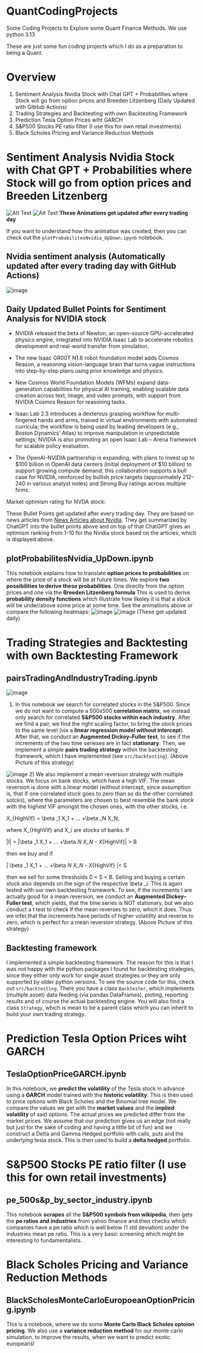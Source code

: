 # QuantCodingProjects
Some Coding Projects to Explore some Quant Finance Methods.
We use python 3.13

These are just some fun coding projects which I do as a preparation to being a Quant.

# Overview
1) Sentiment Analysis Nvidia Stock with Chat GPT + Probabilities where Stock will go from option prices and Breeden Litzenberg (Daily Updated with GitHub Actions)
2) Trading Strategies and Backtesting with own Backtesting Framework
3) Prediction Tesla Option Prices wiht GARCH
4) S&P500 Stocks PE ratio filter (I use this for own retail investments)
5) Black Scholes Pricing and Variance Reduction Methods

# Sentiment Analysis Nvidia Stock with Chat GPT + Probabilities where Stock will go from option prices and Breeden Litzenberg

![Alt Text](./animations/probPriceUnder.gif)
![Alt Text](./animations/probPriceUnderBreedenLitzenberg.gif)
**These Animations get updated after every trading day**

If you want to understand how this animation was created, then you can check out the `plotProbabilitesNvidia_UpDown.ipynb` notebook.

## Nvidia sentiment analysis (Automatically updated after every trading day with GitHub Actions)
![image](./pictures/ratingPlot.png)

<!--![image](./pictures/textRating.png)-->

## Daily Updated Bullet Points for Sentiment Analysis for NVIDIA stock
<!-- BulletPointStart -->
- NVIDIA released the beta of Newton, an open-source GPU-accelerated physics engine, integrated into NVIDIA Isaac Lab to accelerate robotics development and real-world transfer from simulation.

- The new Isaac GR00T N1.6 robot foundation model adds Cosmos Reason, a reasoning vision-language brain that turns vague instructions into step-by-step plans using prior knowledge and physics.

- New Cosmos World Foundation Models (WFMs) expand data-generation capabilities for physical AI training, enabling scalable data creation across text, image, and video prompts, with support from NVIDIA Cosmos Reason for reasoning tasks.

- Isaac Lab 2.3 introduces a dexterous grasping workflow for multi-fingered hands and arms, trained in virtual environments with automated curricula; the workflow is being used by leading developers (e.g., Boston Dynamics’ Atlas) to improve manipulation in unpredictable settings; NVIDIA is also promoting an open Isaac Lab – Arena framework for scalable policy evaluation.

- The OpenAI-NVIDIA partnership is expanding, with plans to invest up to $100 billion in OpenAI data centers (initial deployment of $10 billion) to support growing compute demand; this collaboration supports a bull case for NVIDIA, reinforced by bullish price targets (approximately $212–$240 in various analyst notes) and Strong Buy ratings across multiple firms.

Market optimism rating for NVDA stock: 
<!-- BulletPointEnd -->

These Bullet Points get updated after every trading day. They are based on news articles from [News Articles about Nvidia](https://markets.businessinsider.com/news/nvda-stock). They get summarized by ChatGPT into the bullet points above and on top of that ChatGPT gives an optimism ranking from 1-10 for the Nvidia stock based on the articles, which is displayed above.
## plotProbabilitesNvidia_UpDown.ipynb

This notebook explains how to translate **option prices to probabilities** on where the price of a stock will be at future times.
We explore **two possibilities to derive these probabilities**. One directly from the option prices and one via the **Breeden Litzenberg formula**
This is used to derive **probability density functions** which illustrate how likeley it is that a stock will be under/above some price at some time. See the animations above or compare the following heatmaps:
![image](./pictures/probPriceUnder.png)
![image](./pictures/probPriceUnderBreedenLitzenberg.png)
(These get updated daily)

# Trading Strategies and Backtesting with own Backtesting Framework
## pairsTradingAndIndustryTrading.ipynb
![image](./pictures/pairsTradingPic.png)
1) In this notebook we search for correlated stocks in the S&P500. Since we do not want to compute a 500x500 **correlation matrix**, we instead only search for correlated **S&P500 stocks within each industry**. After we find a pair, we find the right scaling factor, to bring the stock prices to the same level (via a **linear regression model without intercept**). After that, we conduct an **Augmented Dickey–Fuller test**, to see if the increments of the two time serieses are in fact **stationary**. Then, we implement a simple **pairs trading strategy** within the backtesting framework, which I have implemented (see `src/backtesting`). (Above Picture of this strategy)

![image](./pictures/MultipleStocksTrading.png)
2) We also implement a mean reversion strategy with multiple stocks. We focus on bank stocks, which have a high VIF. The mean reversion is done with a linear model (without intercept, since assumption is, that if one correlated stock goes to zero than so do the other correlated sotcks), where the parameters are chosen to best resemble the bank stock with the highest VIF amongst the chosen ones, with the other stocks, i.e. 

X_{HighVif} = \beta _1 X_1 + ... +\beta _N X_N,

where X_{HighVif} and X_i are stocks of banks. If 

|I| = |\beta _1 X_1 + ... +\beta _N X_N  - X_{HighVif}| > B

then we buy and if 

| \beta _1 X_1 + ... +\beta _N X_N  - X_{HighVif} |< S

 then we sell for some thresholds  0 < S < B. Selling and buying a certain stock also depends on the sign of the respective \beta _i. This is again tested with our own backtesting framework.
To see, if the increments I are actually good for a mean reversion, we conduct an **Augmented Dickey–Fuller test**, which yields, that the time series is NOT stationary, but we also conduct a t test to check if the mean reverses to zero, which it does. Thus we infer,that the increments have periods of higher volatility and reverse to zero, which is perfect for a mean reversion strategy. (Above Picture of this strategy)


## Backtesting framework
I implemented a simple backtesting framework. The reason for this is that I was not happy with the python packages I found for backtesting strategies, since they either only work for single asset strategies or they are only supported by older python versions. To see the source code for this, check out `src/backtesting`. There you have a class `Backtester`, which implements (multiple asset) data feeding (via pandas DataFrames), ploting, reporting results and of course the actual backtesting engine. You will also find a class `Strategy`, which is mean to be a parent class which you can inherit to build your own trading strategy.

# Prediction Tesla Option Prices wiht GARCH
## TeslaOptionPriceGARCH.ipynb

In this notebook, we **predict the volatility** of the Tesla stock in advance using a **GARCH** model trained with the **historic volatility**. This is then used to price options with Black Scholes and the Binomial tree model. We compare the values we get with the **market values** and the **implied volatility** of said options. The actual prices we predicted differ from the market prices. We assume that our prediction gives us an edge (not really but just for the sake of coding and having a little bit of fun) and we construct a Delta and Gamma Hedged portfolio with calls, puts and the underlying tesla stock.
This is then used to build a **delta hedged** portfolio.


# S&P500 Stocks PE ratio filter (I use this for own retail investments)
## pe_500s&p_by_sector_industry.ipynb

This notebook **scrapes** all the **S&P500 symbols from wikipedia**, then gets the **pe ratios and industries** from yahoo finance and then checks which companies have a pe ratio which is well below (1 std deviation) under the industries mean pe ratio. This is a very basic screening which might be interesting to fundamentalists.


# Black Scholes Pricing and Variance Reduction Methods
## BlackScholesMonteCarloEuropoeanOptionPricing.ipynb
This is a notebook, where we do some **Monte Carlo Black Scholes optoion pricing**. We also use a **variance reduction method** for our monte carlo simulation, to improve the results, when we want to predict exotic europeans!

